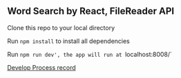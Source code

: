 ## Word Search by React, FileReader API

Clone this repo to your local directory

Run `npm install` to install all dependencies

Run `npm run dev', the app will run at `localhost:8008/`

[Develop Process record](https://medium.com/@newfishg/%E7%94%A8react%E8%A8%AD%E8%A8%88%E4%B8%80%E5%80%8B%E7%B0%A1%E5%96%AE%E7%9A%84word-search%E7%B3%BB%E7%B5%B1-5ee72a457f9f)